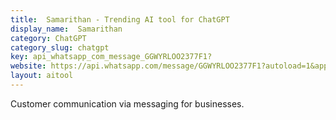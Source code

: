```yaml
---
title:  Samarithan - Trending AI tool for ChatGPT
display_name:  Samarithan
category: ChatGPT
category_slug: chatgpt
key: api_whatsapp_com_message_GGWYRLOO2377F1?
website: https://api.whatsapp.com/message/GGWYRLOO2377F1?autoload=1&app_absent=0
layout: aitool
---
```


Customer communication via messaging for businesses.
